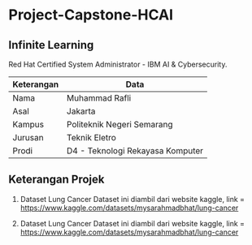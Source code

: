 # Project-Capstone-HCAI

## Infinite Learning ##

Red Hat Certified System Administrator - IBM AI &amp; Cybersecurity. 

| Keterangan| Data                             |
| --------- | ----                             |
| Nama      | Muhammad Rafli                   |
| Asal      | Jakarta                          |
| Kampus    | Politeknik Negeri Semarang       |
| Jurusan   | Teknik Eletro                    |
| Prodi     | D4 - Teknologi Rekayasa Komputer |


## Keterangan Projek ##

1. Dataset Lung Cancer
Dataset ini diambil dari website kaggle, link = https://www.kaggle.com/datasets/mysarahmadbhat/lung-cancer

1. Dataset Lung Cancer
Dataset ini diambil dari website kaggle, link = https://www.kaggle.com/datasets/mysarahmadbhat/lung-cancer
